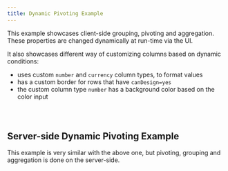 ```yaml
---
title: Dynamic Pivoting Example
---
```


This example showcases client-side grouping, pivoting and aggregation.
These properties are changed dynamically at run-time via the UI.

It also showcases different way of customizing columns based on dynamic conditions:

- uses custom `number` and `currency` column types, to format values
- has a custom border for rows that have `canDesign=yes`
- the custom column type `number` has a background color based on the color input

<Sandpack deps="react-select">

```tsx file="dynamic-advanced-pivoting-example.page.tsx"

```

```tsx file="Settings.tsx"

```

```tsx file=types.ts

```

</Sandpack>

## Server-side Dynamic Pivoting Example

This example is very similar with the above one, but pivoting, grouping and aggregation is done on the server-side.

<Sandpack deps="react-select">

```tsx file="dynamic-advanced-pivoting-example.page.tsx"

```

```tsx file="Settings.tsx"

```

```tsx file=types.ts

```

</Sandpack>
